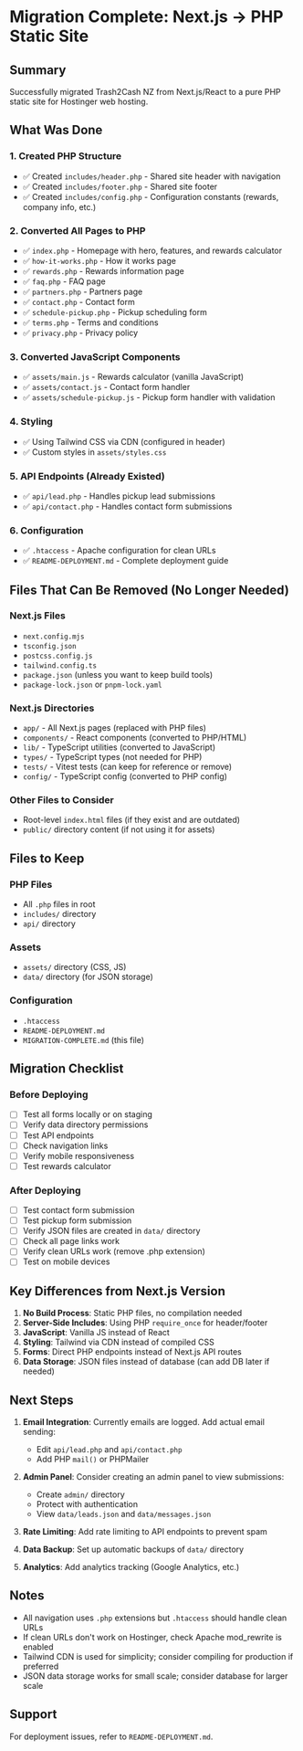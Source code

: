 # Migration Complete: Next.js → PHP Static Site

## Summary
Successfully migrated Trash2Cash NZ from Next.js/React to a pure PHP static site for Hostinger web hosting.

## What Was Done

### 1. Created PHP Structure
- ✅ Created `includes/header.php` - Shared site header with navigation
- ✅ Created `includes/footer.php` - Shared site footer
- ✅ Created `includes/config.php` - Configuration constants (rewards, company info, etc.)

### 2. Converted All Pages to PHP
- ✅ `index.php` - Homepage with hero, features, and rewards calculator
- ✅ `how-it-works.php` - How it works page
- ✅ `rewards.php` - Rewards information page
- ✅ `faq.php` - FAQ page
- ✅ `partners.php` - Partners page
- ✅ `contact.php` - Contact form
- ✅ `schedule-pickup.php` - Pickup scheduling form
- ✅ `terms.php` - Terms and conditions
- ✅ `privacy.php` - Privacy policy

### 3. Converted JavaScript Components
- ✅ `assets/main.js` - Rewards calculator (vanilla JavaScript)
- ✅ `assets/contact.js` - Contact form handler
- ✅ `assets/schedule-pickup.js` - Pickup form handler with validation

### 4. Styling
- ✅ Using Tailwind CSS via CDN (configured in header)
- ✅ Custom styles in `assets/styles.css`

### 5. API Endpoints (Already Existed)
- ✅ `api/lead.php` - Handles pickup lead submissions
- ✅ `api/contact.php` - Handles contact form submissions

### 6. Configuration
- ✅ `.htaccess` - Apache configuration for clean URLs
- ✅ `README-DEPLOYMENT.md` - Complete deployment guide

## Files That Can Be Removed (No Longer Needed)

### Next.js Files
- `next.config.mjs`
- `tsconfig.json`
- `postcss.config.js`
- `tailwind.config.ts`
- `package.json` (unless you want to keep build tools)
- `package-lock.json` or `pnpm-lock.yaml`

### Next.js Directories
- `app/` - All Next.js pages (replaced with PHP files)
- `components/` - React components (converted to PHP/HTML)
- `lib/` - TypeScript utilities (converted to JavaScript)
- `types/` - TypeScript types (not needed for PHP)
- `tests/` - Vitest tests (can keep for reference or remove)
- `config/` - TypeScript config (converted to PHP config)

### Other Files to Consider
- Root-level `index.html` files (if they exist and are outdated)
- `public/` directory content (if not using it for assets)

## Files to Keep

### PHP Files
- All `.php` files in root
- `includes/` directory
- `api/` directory

### Assets
- `assets/` directory (CSS, JS)
- `data/` directory (for JSON storage)

### Configuration
- `.htaccess`
- `README-DEPLOYMENT.md`
- `MIGRATION-COMPLETE.md` (this file)

## Migration Checklist

### Before Deploying
- [ ] Test all forms locally or on staging
- [ ] Verify data directory permissions
- [ ] Test API endpoints
- [ ] Check navigation links
- [ ] Verify mobile responsiveness
- [ ] Test rewards calculator

### After Deploying
- [ ] Test contact form submission
- [ ] Test pickup form submission
- [ ] Verify JSON files are created in `data/` directory
- [ ] Check all page links work
- [ ] Verify clean URLs work (remove .php extension)
- [ ] Test on mobile devices

## Key Differences from Next.js Version

1. **No Build Process**: Static PHP files, no compilation needed
2. **Server-Side Includes**: Using PHP `require_once` for header/footer
3. **JavaScript**: Vanilla JS instead of React
4. **Styling**: Tailwind via CDN instead of compiled CSS
5. **Forms**: Direct PHP endpoints instead of Next.js API routes
6. **Data Storage**: JSON files instead of database (can add DB later if needed)

## Next Steps

1. **Email Integration**: Currently emails are logged. Add actual email sending:
   - Edit `api/lead.php` and `api/contact.php`
   - Add PHP `mail()` or PHPMailer

2. **Admin Panel**: Consider creating an admin panel to view submissions:
   - Create `admin/` directory
   - Protect with authentication
   - View `data/leads.json` and `data/messages.json`

3. **Rate Limiting**: Add rate limiting to API endpoints to prevent spam

4. **Data Backup**: Set up automatic backups of `data/` directory

5. **Analytics**: Add analytics tracking (Google Analytics, etc.)

## Notes

- All navigation uses `.php` extensions but `.htaccess` should handle clean URLs
- If clean URLs don't work on Hostinger, check Apache mod_rewrite is enabled
- Tailwind CDN is used for simplicity; consider compiling for production if preferred
- JSON data storage works for small scale; consider database for larger scale

## Support

For deployment issues, refer to `README-DEPLOYMENT.md`.

